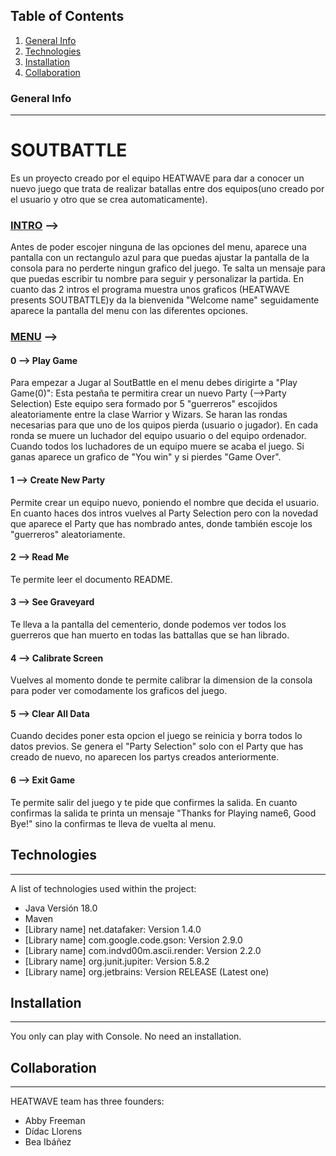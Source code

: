 ## Table of Contents
1. [General Info](#general-info)
2. [Technologies](#technologies)
3. [Installation](#installation)
4. [Collaboration](#collaboration)

### General Info
***

<h1 >SOUTBATTLE </h1>
<p text-align center >Es un proyecto creado por el equipo HEATWAVE para dar a conocer un nuevo juego que trata de realizar batallas entre dos equipos(uno creado por el usuario
y otro que se crea automaticamente).</p>

<h3><u>INTRO</u> --> </h3>
<p>Antes de poder escojer ninguna de las opciones del menu, aparece una pantalla con un rectangulo azul para que puedas ajustar la pantalla de la consola para no perderte ningun
grafico del juego. Te salta un mensaje para que puedas escribir tu nombre para seguir y personalizar la partida.
En cuanto das 2 intros el programa muestra unos graficos (HEATWAVE presents SOUTBATTLE)y da la bienvenida "Welcome name" seguidamente aparece la pantalla del menu con las
diferentes opciones.</p>

<h3><u>MENU</u> --> </h3>
<h4>0 --> Play Game</h4>
<p>Para empezar a Jugar al SoutBattle en el menu debes dirigirte a "Play Game(0)": Esta pestaña te permitira crear un nuevo Party (-->Party Selection) Este equipo sera formado
por 5 "guerreros" escojidos aleatoriamente entre la clase Warrior y Wizars. Se haran las rondas necesarias para que uno de los quipos pierda (usuario o jugador). En cada ronda se
muere un luchador del equipo usuario o del equipo ordenador. Cuando todos los luchadores de un equipo muere se acaba el juego. Si ganas aparece un grafico de "You win" y si
pierdes "Game Over".</p>

<h4>1 --> Create New Party</h4>
<p>Permite crear un equipo nuevo, poniendo el nombre que decida el usuario. En cuanto haces dos intros vuelves al Party Selection pero con la novedad que aparece el Party que has nombrado
antes, donde también escoje los "guerreros" aleatoriamente.</p>

<h4>2 --> Read Me</h4>
<p>Te permite leer el documento README.</p>

<h4>3 --> See Graveyard</h4>
<p>Te lleva a la pantalla del cementerio, donde podemos ver todos los guerreros que han muerto en todas las battallas que se han librado.</p>

<h4>4 --> Calibrate Screen</h4>
<p>Vuelves al momento donde te permite calibrar la dimension de la consola para poder ver comodamente los graficos del juego.</p>

<h4>5 --> Clear All Data</h4>
<p>Cuando decides poner esta opcion el juego se reinicia y borra todos lo datos previos. Se genera el "Party Selection" solo con el Party que has
creado de nuevo, no aparecen los partys creados anteriormente.</p>

<h4>6 --> Exit Game</h4>
<p>Te permite salir del juego y te pide que confirmes la salida. En cuanto confirmas la salida te printa un mensaje "Thanks for Playing name6, Good Bye!" sino la confirmas
te lleva de vuelta al menu.</p>


## Technologies
***
A list of technologies used within the project:
* Java Versión 18.0
* Maven
* [Library name] net.datafaker: Version 1.4.0
* [Library name] com.google.code.gson: Version 2.9.0
* [Library name] com.indvd00m.ascii.render: Version 2.2.0
* [Library name] org.junit.jupiter: Version 5.8.2
* [Library name] org.jetbrains: Version RELEASE (Latest one)


## Installation
***
You only can play with Console. No need an installation.


## Collaboration
***
HEATWAVE team has three founders:
* Abby Freeman
* Dídac Llorens
* Bea Ibáñez
